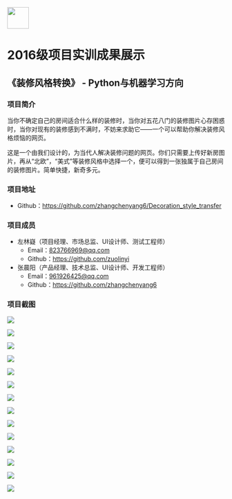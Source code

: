 <img src="../../../image/logo.png"  height="50" />

# 2016级项目实训成果展示 

## 《装修风格转换》 - Python与机器学习方向

### 项目简介

当你不确定自己的房间适合什么样的装修时，当你对五花八门的装修图片心存困惑时，当你对现有的装修感到不满时，不妨来求助它——一个可以帮助你解决装修风格烦恼的网页。

这是一个由我们设计的，为当代人解决装修问题的网页。你们只需要上传好新房图片，再从“北欧”，“美式”等装修风格中选择一个，便可以得到一张独属于自己房间的装修图片。简单快捷，新奇多元。

### 项目地址

- Github：https://github.com/zhangchenyang6/Decoration_style_transfer

### 项目成员

- 左林嶷（项目经理、市场总监、UI设计师、测试工程师）
  - Email：823766969@qq.com
  - Github：https://github.com/zuolinyi
- 张晨阳（产品经理、技术总监、UI设计师、开发工程师）
  - Email：961926425@qq.com
  - Github：https://github.com/zhangchenyang6

### 项目截图

![](./image/target_style_beiou.jpg)

![](./image/content_meishi_beiou.jpg)

![](./image/beiou_res.jpg)

![](./image/北欧风格.png)

![](./image/北欧风格转换后.png)

![](./image/target_style_meishi.jpg)

![](./image/meishi_res_bo8.jpg)

![](./image/美式风格.png)

![](./image/美式风格转换后.png)

![](./image/target_style_denoised_starry.jpg)

![](./image/content_test.jpg)

![](./image/denoised_starry_res_test5.jpg)

![](./image/星夜.png)

![](./image/星夜风格转换后.png)

